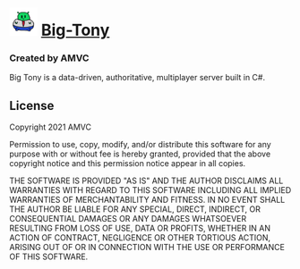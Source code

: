 # <img src="assets/logo.png" height="50" margin="0" padding="0" /> [Big-Tony](https://amvc-gaming.github.io/big-tony/)

### Created by AMVC

Big Tony is a data-driven, authoritative, multiplayer server built in C#.

## License

Copyright 2021 AMVC

Permission to use, copy, modify, and/or distribute this software for any purpose with or without fee is hereby granted, provided that the above copyright notice and this permission notice appear in all copies.

THE SOFTWARE IS PROVIDED "AS IS" AND THE AUTHOR DISCLAIMS ALL WARRANTIES WITH REGARD TO THIS SOFTWARE INCLUDING ALL IMPLIED WARRANTIES OF MERCHANTABILITY AND FITNESS. IN NO EVENT SHALL THE AUTHOR BE LIABLE FOR ANY SPECIAL, DIRECT, INDIRECT, OR CONSEQUENTIAL DAMAGES OR ANY DAMAGES WHATSOEVER RESULTING FROM LOSS OF USE, DATA OR PROFITS, WHETHER IN AN ACTION OF CONTRACT, NEGLIGENCE OR OTHER TORTIOUS ACTION, ARISING OUT OF OR IN CONNECTION WITH THE USE OR PERFORMANCE OF THIS SOFTWARE.

